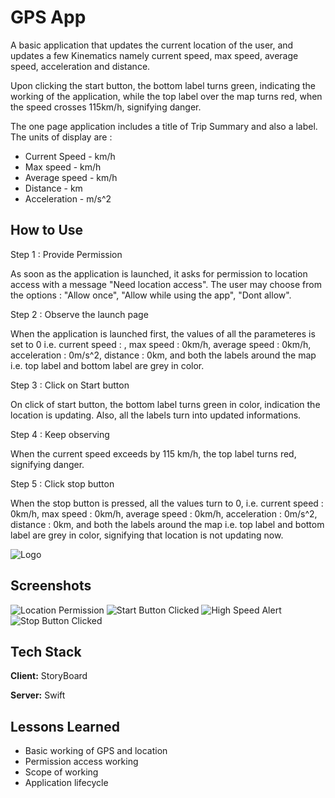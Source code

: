 
# GPS App

A basic application that updates the current location of the user, and updates a few Kinematics namely current speed, max speed, average speed, acceleration and distance. 

Upon clicking the start button, the bottom label turns green, indicating the working of the application, while the top label over the map turns red, when the speed crosses 115km/h, signifying danger.

The one page application includes a title of Trip Summary and also a label. 
The units of display are :  
- Current Speed - km/h
- Max speed - km/h
- Average speed - km/h
- Distance - km
- Acceleration - m/s^2


## How to Use

Step 1 : Provide Permission

As soon as the application is launched, it asks for permission to location access with a message "Need location access".
The user may choose from the options : "Allow once", "Allow while using the app", "Dont allow".


Step 2 : Observe the launch page

When the application is launched first, the values of all the parameteres is set to 0 i.e. current speed : , max speed : 0km/h, average speed : 0km/h, acceleration : 0m/s^2, distance : 0km, and both the labels around the map i.e. top label and bottom label are grey in color.

Step 3 : Click on Start button

On click of start button, the bottom label turns green in color, indication the location is updating. Also, all the labels turn into updated informations.

Step 4 : Keep observing

When the current speed exceeds by 115 km/h, the top label turns red, signifying danger.

Step 5 : Click stop button

When the stop button is pressed, all the values turn to 0, i.e. 
current speed : 0km/h, max speed : 0km/h, average speed : 0km/h, acceleration : 0m/s^2, distance : 0km, and both the labels around the map i.e. top label and bottom label are grey in color, signifying that location is not updating now.





![Logo](gpsIcon)




## Screenshots

![Location Permission](Assets/Location)
![Start Button Clicked](Assets/Start)
![High Speed Alert](Assets/RedLabel)
![Stop Button Clicked](Assets/Stop)



## Tech Stack

**Client:** StoryBoard

**Server:** Swift


## Lessons Learned

- Basic working of GPS and location
- Permission access working
- Scope of working
- Application lifecycle


